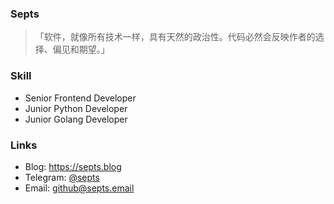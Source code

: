 ### Septs

>「软件，就像所有技术一样，具有天然的政治性。代码必然会反映作者的选择、偏见和期望。」

### Skill

- Senior Frontend Developer
- Junior Python Developer
- Junior Golang Developer

### Links

- Blog: https://septs.blog
- Telegram: [@septs](http://t.me/septs)
- Email: [github@septs.email](mailto:github@septs.email)
